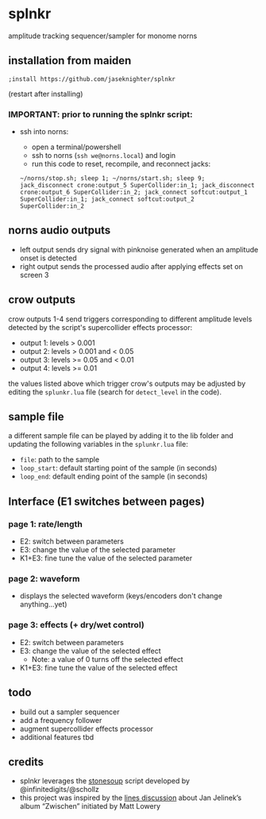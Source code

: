 # splnkr
 amplitude tracking sequencer/sampler for monome norns

## installation from maiden
`;install https://github.com/jaseknighter/splnkr`

(restart after installing)

### IMPORTANT: prior to running the splnkr script:
* ssh into norns:
  * open a terminal/powershell
  * ssh to norns (`ssh we@norns.local`) and login
  * run this code to reset, recompile, and reconnect jacks: 

  `~/norns/stop.sh; sleep 1; ~/norns/start.sh; sleep 9; jack_disconnect crone:output_5 SuperCollider:in_1; jack_disconnect crone:output_6 SuperCollider:in_2; jack_connect softcut:output_1 SuperCollider:in_1; jack_connect softcut:output_2 SuperCollider:in_2`
## norns audio outputs
* left output sends dry signal with pinknoise generated when an amplitude onset is detected
* right output sends the processed audio after applying effects set on screen 3

## crow outputs
crow outputs 1-4 send triggers corresponding to different amplitude levels detected by the script's supercollider effects processor:

* output 1: levels > 0.001
* output 2: levels > 0.001 and < 0.05
* output 3: levels >= 0.05 and < 0.01
* output 4: levels >= 0.01

the values listed above which trigger crow's outputs may be adjusted by editing the `splunkr.lua` file (search for `detect_level` in the code).

## sample file
a different sample file can be played by adding it to the lib folder and updating the following variables in the `splunkr.lua` file:

* `file`: path to the sample
* `loop_start`: default starting point of the sample (in seconds)
* `loop_end`: default ending point of the sample (in seconds)

## Interface (E1 switches between pages)
### page 1: rate/length 
* E2: switch between parameters
* E3: change the value of the selected parameter
* K1+E3: fine tune the value of the selected parameter

### page 2: waveform
* displays the selected waveform (keys/encoders don't change anything...yet)

### page 3: effects (+ dry/wet control)
* E2: switch between parameters
* E3: change the value of the selected effect
  * Note: a value of 0 turns off the selected effect 
* K1+E3: fine tune the value of the selected effect

## todo
* build out a sampler sequencer
* add a frequency follower
* augment supercollider effects processor
* additional features tbd

## credits
* splnkr leverages the [stonesoup](https://github.com/schollz/stonesoup) script developed by @infinitedigits/@schollz
* this project was inspired by the [lines discussion](https://llllllll.co/t/re-deconstructing-jan-jelineks-zwischen/46577/4) about Jan Jelinek’s album “Zwischen” initiated by Matt Lowery